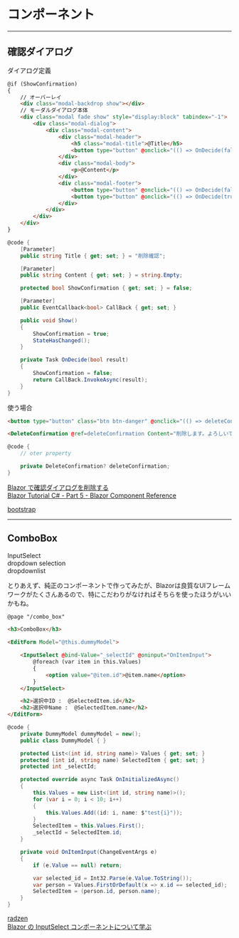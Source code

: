 # コンポーネント

---

## 確認ダイアログ

ダイアログ定義

``` html
@if (ShowConfirmation)
{
    // オーバーレイ
    <div class="modal-backdrop show"></div>
    // モーダルダイアログ本体
    <div class="modal fade show" style="display:block" tabindex="-1">
        <div class="modal-dialog">
            <div class="modal-content">
                <div class="modal-header">
                    <h5 class="modal-title">@Title</h5>
                    <button type="button" @onclick="(() => OnDecide(false))"  class="btn-close" data-bs-dismiss="modal" aria-label="Close"></button>
                </div>
                <div class="modal-body">
                    <p>@Content</p>
                </div>
                <div class="modal-footer">
                    <button type="button" @onclick="(() => OnDecide(false))" class="btn btn-secondary" data-bs-dismiss="modal">Close</button>
                    <button type="button" @onclick="(() => OnDecide(true))" class="btn btn-danger">Delete</button>
                </div>
            </div>
        </div>
    </div>
}
```

``` cs
@code {
    [Parameter]
    public string Title { get; set; } = "削除確認";

    [Parameter]
    public string Content { get; set; } = string.Empty;

    protected bool ShowConfirmation { get; set; } = false;

    [Parameter]
    public EventCallback<bool> CallBack { get; set; }

    public void Show()
    {
        ShowConfirmation = true;
        StateHasChanged();
    }

    private Task OnDecide(bool result)
    {
        ShowConfirmation = false;
        return CallBack.InvokeAsync(result);
    }
}
```

使う場合

``` html
<button type="button" class="btn btn-danger" @onclick="(() => deleteConfirmation?.Show())">Delete Game</button>

<DeleteConfirmation @ref=deleteConfirmation Content="削除します。よろしいですか？" CallBack="DeleteExecute"></DeleteConfirmation>
```

``` cs
@code {
    // oter property

    private DeleteConfirmation? deleteConfirmation;
}
```

[Blazor で確認ダイアログを削除する](https://www.youtube.com/watch?v=Caw5hmq4dEY)  
[Blazor Tutorial C# - Part 5 - Blazor Component Reference](https://www.youtube.com/watch?v=3Gr83lIaENg)  

[bootstrap](https://getbootstrap.jp/docs/5.0/components/modal/)  

---

## ComboBox

InputSelect  
dropdown selection  
dropdownlist  

とりあえず、純正のコンポーネントで作ってみたが、Blazorは良質なUIフレームワークがたくさんあるので、特にこだわりがなければそちらを使ったほうがいいかもね。  

``` html
@page "/combo_box"

<h3>ComboBox</h3>

<EditForm Model="@this.dummyModel">

    <InputSelect @bind-Value="_selectId" @oninput="OnItemInput">
        @foreach (var item in this.Values)
        {
            <option value="@item.id">@item.name</option>
        }
    </InputSelect>

    <h2>選択中ID :  @SelectedItem.id</h2>
    <h2>選択中Name :  @SelectedItem.name</h2>
</EditForm>
```

``` cs
@code {
    private DummyModel dummyModel = new();
    public class DummyModel { }

    protected List<(int id, string name)> Values { get; set; }
    protected (int id, string name) SelectedItem { get; set; }
    protected int _selectId;

    protected override async Task OnInitializedAsync()
    {
        this.Values = new List<(int id, string name)>();
        for (var i = 0; i < 10; i++)
        {
            this.Values.Add((id: i, name: $"test{i}"));
        }
        SelectedItem = this.Values.First();
        _selectId = SelectedItem.id;
    }

    private void OnItemInput(ChangeEventArgs e)
    {
        if (e.Value == null) return;

        var selected_id = Int32.Parse(e.Value.ToString());
        var person = Values.FirstOrDefault(x => x.id == selected_id);
        SelectedItem = (person.id, person.name);
    }
}
```

[radzen](https://blazor.radzen.com/)  
[Blazor の InputSelect コンポーネントについて学ぶ](https://www.gunshi.info/entry/2021/11/19/020708)  
